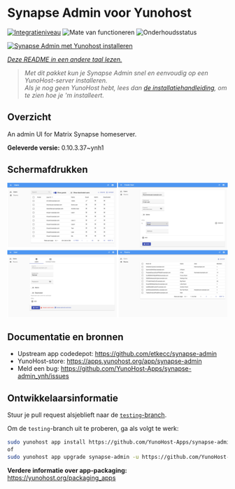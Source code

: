 <!--
NB: Deze README is automatisch gegenereerd door <https://github.com/YunoHost/apps/tree/master/tools/readme_generator>
Hij mag NIET handmatig aangepast worden.
-->

# Synapse Admin voor Yunohost

[![Integratieniveau](https://apps.yunohost.org/badge/integration/synapse-admin)](https://ci-apps.yunohost.org/ci/apps/synapse-admin/)
![Mate van functioneren](https://apps.yunohost.org/badge/state/synapse-admin)
![Onderhoudsstatus](https://apps.yunohost.org/badge/maintained/synapse-admin)

[![Synapse Admin met Yunohost installeren](https://install-app.yunohost.org/install-with-yunohost.svg)](https://install-app.yunohost.org/?app=synapse-admin)

*[Deze README in een andere taal lezen.](./ALL_README.md)*

> *Met dit pakket kun je Synapse Admin snel en eenvoudig op een YunoHost-server installeren.*  
> *Als je nog geen YunoHost hebt, lees dan [de installatiehandleiding](https://yunohost.org/install), om te zien hoe je 'm installeert.*

## Overzicht

An admin UI for Matrix Synapse homeserver. 


**Geleverde versie:** 0.10.3.37~ynh1

## Schermafdrukken

![Schermafdrukken van Synapse Admin](./doc/screenshots/screenshots.jpg)

## Documentatie en bronnen

- Upstream app codedepot: <https://github.com/etkecc/synapse-admin>
- YunoHost-store: <https://apps.yunohost.org/app/synapse-admin>
- Meld een bug: <https://github.com/YunoHost-Apps/synapse-admin_ynh/issues>

## Ontwikkelaarsinformatie

Stuur je pull request alsjeblieft naar de [`testing`-branch](https://github.com/YunoHost-Apps/synapse-admin_ynh/tree/testing).

Om de `testing`-branch uit te proberen, ga als volgt te werk:

```bash
sudo yunohost app install https://github.com/YunoHost-Apps/synapse-admin_ynh/tree/testing --debug
of
sudo yunohost app upgrade synapse-admin -u https://github.com/YunoHost-Apps/synapse-admin_ynh/tree/testing --debug
```

**Verdere informatie over app-packaging:** <https://yunohost.org/packaging_apps>

